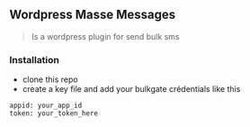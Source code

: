 ## Wordpress Masse Messages
> Is a wordpress plugin for send bulk sms

### Installation
* clone this repo
* create a key file and add your bulkgate crédentials like this
```
appid: your_app_id
token: your_token_here
```